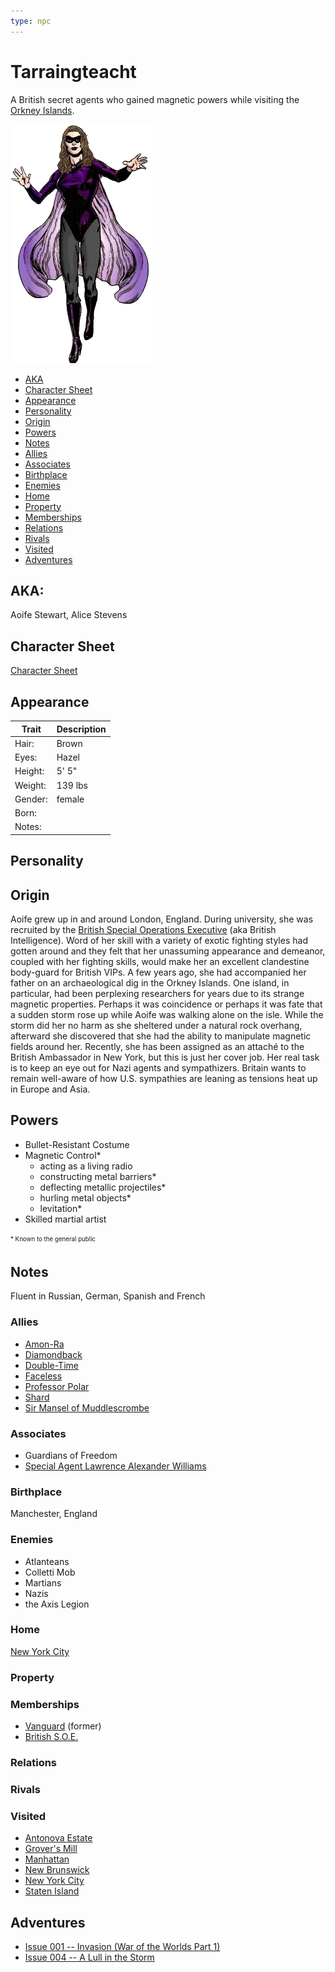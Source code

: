 ```yaml
---
type: npc
---
```

<!--
type: player-character
created-by:
-->
# Tarraingteacht

A British secret agents who gained magnetic powers while visiting the [Orkney Islands](https://en.wikipedia.org/wiki/Orkney).

![title](../../images/Tarraingteacht.png)

- [AKA](#AKA)
- [Character Sheet](#Character%20Sheet)
- [Appearance](#Appearance)
- [Personality](#Personality)
- [Origin](#Origin)
- [Powers](#Powers)
- [Notes](#Notes)
- [Allies](#Allies)
- [Associates](fbi/Lawrence_Alexander_Williams.md#Associates)
- [Birthplace](#Birthplace)
- [Enemies](#Enemies)
- [Home](#Home)
- [Property](#Property)
- [Memberships](#Memberships)
- [Relations](#Relations)
- [Rivals](#Rivals)
- [Visited](#Visited)
- [Adventures](#Adventures)

## AKA:
Aoife Stewart, Alice Stevens

## Character Sheet
[Character Sheet](https://legends-of-the-golden-age.github.io/LotGA/pdf/Tarraingteacht.pdf)

## Appearance 
Trait | Description
-- | --
Hair: | Brown
Eyes: | Hazel
Height: | 5' 5"
Weight: | 139 lbs
Gender: | female
Born: |
Notes: |

## Personality

## Origin
Aoife grew up in and around London, England.  During university, she was recruited by the [British Special Operations Executive](/organizations/British_Government/British_SOE.md) (aka British Intelligence).  Word of her skill with a variety of exotic fighting styles had gotten around and they felt that her unassuming appearance and demeanor, coupled with her fighting skills, would make her an excellent clandestine body-guard for British VIPs.  A few years ago, she had accompanied her father on an archaeological dig in the Orkney Islands.  One island, in particular, had been perplexing researchers for years due to its strange magnetic properties.  Perhaps it was coincidence or perhaps it was fate that a sudden storm rose up while Aoife was walking alone on the isle.  While the storm did her no harm as she sheltered under a natural rock overhang, afterward she discovered that she had the ability to manipulate magnetic fields around her.  Recently, she has been assigned as an attaché to the British Ambassador in New York, but this is just her cover job.  Her real task is to keep an eye out for Nazi agents and sympathizers.  Britain wants to remain well-aware of how U.S. sympathies are leaning as tensions heat up in Europe and Asia.

## Powers
- Bullet-Resistant Costume
- Magnetic Control\* 
	- acting as a living radio
	- constructing metal barriers\*
	- deflecting metallic projectiles\*
	- hurling metal objects\* 
	- levitation\*
- Skilled martial artist

<sub><sup> * Known to the general public</sup></sub>

## Notes
Fluent in Russian, German, Spanish and French

### Allies
- [Amon-Ra](/player_characters/Amon-Ra.md)
- [Diamondback](/player_characters/Diamondback.md)
- [Double-Time](/player_characters/Double_Time.md)
- [Faceless](/player_characters/Faceless.md)
- [Professor Polar](/player_characters/Professor_Polar.md)
- [Shard](/player_characters/Shard.md)
- [Sir Mansel of Muddlescrombe](government/Mansel_Muddlescrombe.md)

### Associates
- Guardians of Freedom
- [Special Agent Lawrence Alexander Williams](fbi/Lawrence_Alexander_Williams.md)

### Birthplace
Manchester, England

### Enemies
- Atlanteans
- Colletti Mob
- Martians
- Nazis
- the Axis Legion
 
### Home
[New York City](/locations/New_York_State/New_York_City/New_York_City.md)

### Property

### Memberships
- [Vanguard](/organizations/Vanguard.md) (former)
- [British S.O.E.](/organizations/British_Government/British_SOE.md)

### Relations

### Rivals

### Visited
- [Antonova Estate](/locations/New_York_State/New_York_City/Staten_Island/Antonova_Estate.md)
- [Grover's Mill](locations/New_Jersey/Grovers_Mill.md)
- [Manhattan](locations/New_York_State/New_York_City/Manhattan/Manhattan.md)
- [New Brunswick](locations/New_Jersey/New_Brunswick.md)
- [New York City](/locations/New_York_State/New_York_City/New_York_City.md)
- [Staten Island](/locations/New_York_State/New_York_City/Staten_Island/Staten_Island.md)

## Adventures
- [Issue 001 -- Invasion (War of the Worlds Part 1)](sessions/Issue-001.md)
- [Issue 004 -- A Lull in the Storm](sessions/Issue-004.md)

<!-- GM Notes
Things in here don't show up in normal viewing mode.
-->